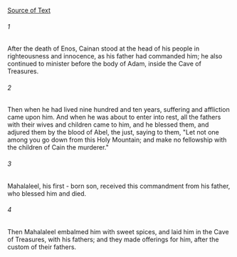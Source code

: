 [Source of Text](https://github.com/scrollmapper/bible_databases_deuterocanonical)

###### 1
After the death of Enos, Cainan stood at the head of his people in righteousness and innocence, as his father had commanded him; he also continued to minister before the body of Adam, inside the Cave of Treasures.

###### 2
Then when he had lived nine hundred and ten years, suffering and affliction came upon him. And when he was about to enter into rest, all the fathers with their wives and children came to him, and he blessed them, and adjured them by the blood of Abel, the just, saying to them, "Let not one among you go down from this Holy Mountain; and make no fellowship with the children of Cain the murderer."

###### 3
Mahalaleel, his first - born son, received this commandment from his father, who blessed him and died.

###### 4
Then Mahalaleel embalmed him with sweet spices, and laid him in the Cave of Treasures, with his fathers; and they made offerings for him, after the custom of their fathers.